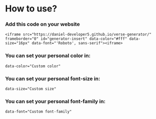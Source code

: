 # How to use?
### Add this code on your website
`<iframe src="https://daniel-developer5.github.io/verse-generator/" frameborder="0" id="generator-insert" data-color="#fff" data-size="16px" data-font="'Roboto', sans-serif"><iframe>`
### You can set your personal color in:
`data-color="Custom color"`
### You can set your personal font-size in:
`data-size="Custom size"`
### You can set your personal font-family in:
`data-font="Custom font-family"`
